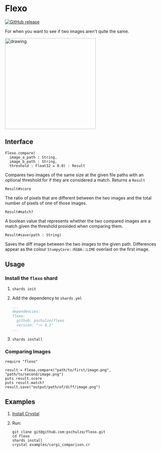 # Flexo

[![GitHub release](https://img.shields.io/github/release/pschulze/flexo.svg)](https://github.com/pschulze/flexo/releases)

For when you want to see if two images aren't quite the same.

<img src="https://i.redd.it/xm1h605lf5l01.jpg" alt="drawing" width="300"/>

## Interface

```crystal
Flexo.compare(
  image_a_path : String,
  image_b_path : String,
  threshold : Float32 = 0.0) : Result
```
Compares two images of the same size at the given file paths with an optional threshold for if they are considered a match. Returns a `Result`

```
Result#score
```
The ratio of pixels that are different between the two images and the total number of pixels of one of those images.

```
Result#match?
```
A boolean value that represents whether the two compared images are a match given the threshold provided when comparing them.

```
Result#save(path : String)
```
Saves the diff image between the two images to the given path. Differences appear as the colour `StumpyCore::RGBA::LIME` overlaid on the first image.

## Usage

### Install the `flexo` shard

1. `shards init`
2. Add the dependency to `shards.yml`

    ```yml
    ...
    dependencies:
    flexo:
      github: pschulze/flexo
      version: "~> 0.1"
    ...
    ```
3. `shards install`

### Comparing Images

```crystal
require "flexo"

result = Flexo.compare("path/to/first/image.png", "path/to/second/image.png")
puts result.score
puts result.match?
result.save("output/path/of/diff/image.png")
```

## Examples

1. [Install Crystal](https://crystal-lang.org/install/)
2. Run:

    ```
    git clone git@github.com:pschulze/flexo.git
    cd flexo
    shards install
    crystal examples/corgi_comparison.cr
    ```
